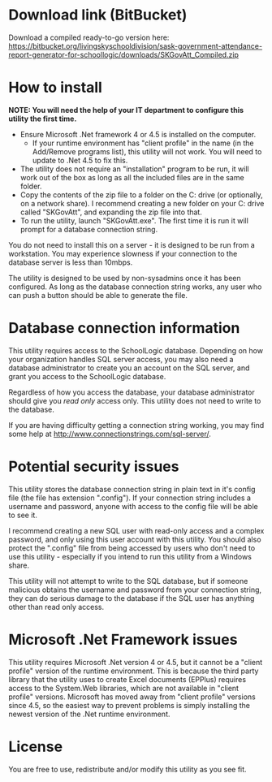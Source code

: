﻿Download link (BitBucket)
=========================
Download a compiled ready-to-go version here: https://bitbucket.org/livingskyschooldivision/sask-government-attendance-report-generator-for-schoollogic/downloads/SKGovAtt_Compiled.zip

How to install
==============
**NOTE: You will need the help of your IT department to configure this utility the first time.**

* Ensure Microsoft .Net framework 4 or 4.5 is installed on the computer.
    * If your runtime environment has "client profile" in the name (in the Add/Remove programs list), this utility will not work. You will need to update to .Net 4.5 to fix this.
* The utility does not require an "installation" program to be run, it will work out of the box as long as all the included files are in the same folder.
* Copy the contents of the zip file to a folder on the C: drive (or optionally, on a network share). I recommend creating a new folder on your C: drive called "SKGovAtt", and expanding the zip file into that.
* To run the utility, launch "SKGovAtt.exe". The first time it is run it will prompt for a database connection string.

You do not need to install this on a server - it is designed to be run from a workstation. You may experience slowness if your connection to the database server is less than 10mbps.

The utility is designed to be used by non-sysadmins once it has been configured. As long as the database connection string works, any user who can push a button should be able to generate the file.


Database connection information
===============================
This utility requires access to the SchoolLogic database. Depending on how your organization handles SQL server access, you may also need a database administrator to create you an account on the SQL server, and grant you access to the SchoolLogic database.

Regardless of how you access the database, your database administrator should give you *read only* access only. This utility does not need to write to the database.

If you are having difficulty getting a connection string working, you may find some help at http://www.connectionstrings.com/sql-server/.

Potential security issues
=========================
This utility stores the database connection string in plain text in it's config file (the file has extension ".config"). If your connection string includes a username and password, anyone with access to the config file will be able to see it.

I recommend creating a new SQL user with read-only access and a complex password, and only using this user account with this utility. You should also protect the ".config" file from being accessed by users who don't need to use this utility - especially if you intend to run this utility from a Windows share.

This utility will not attempt to write to the SQL database, but if someone malicious obtains the username and password from your connection string, they can do serious damage to the database if the SQL user has anything other than read only access.

Microsoft .Net Framework issues
===============================
This utility requires Microsoft .Net version 4 or 4.5, but it cannot be a "client profile" version of the runtime environment. This is because the third party library that the utility uses to create Excel documents (EPPlus) requires access to the System.Web libraries, which are not available in "client profile" versions. Microsoft has moved away from "client profile" versions since 4.5, so the easiest way to prevent problems is simply installing the newest version of the .Net runtime environment.

License
=======
You are free to use, redistribute and/or modify this utility as you see fit.
